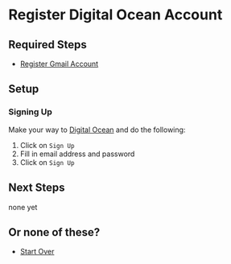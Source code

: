 # Register Digital Ocean Account

## Required Steps

- [Register Gmail Account](/setup/register-gmail-account.md)

## Setup

### Signing Up

Make your way to [Digital Ocean](https://www.digitalocean.com/) and do the following:

1. Click on `Sign Up`
2. Fill in email address and password
3. Click on `Sign Up`

## Next Steps

none yet

## Or none of these?

- [Start Over](/README.md)
